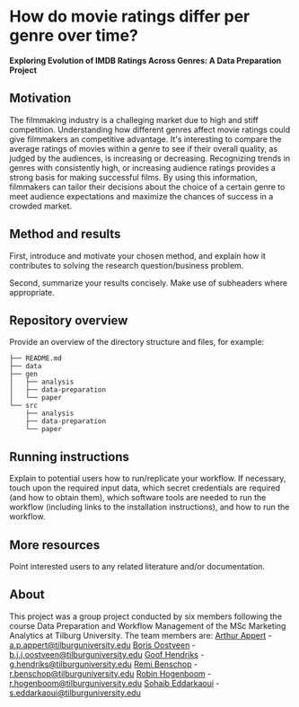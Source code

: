 # How do movie ratings differ per genre over time?

__Exploring Evolution of IMDB Ratings Across Genres: A Data Preparation Project__


## Motivation


The filmmaking industry is a challeging market due to high and stiff competition. Understanding how different genres affect movie ratings could give filmmakers an competitive advantage. It's interesting to compare the average ratings of movies within a genre to see if their overall quality, as judged by the audiences, is increasing or decreasing. Recognizing trends in genres with consistently high, or increasing audience ratings provides a strong basis for making successful films. By using this information, filmmakers can tailor their  decisions about the choice of a certain genre to meet audience expectations and maximize the chances of success in a crowded market. 


## Method and results

First, introduce and motivate your chosen method, and explain how it contributes to solving the research question/business problem.

Second, summarize your results concisely. Make use of subheaders where appropriate.


## Repository overview

Provide an overview of the directory structure and files, for example:

```
├── README.md
├── data
├── gen
│   ├── analysis
│   ├── data-preparation
│   └── paper
└── src
    ├── analysis
    ├── data-preparation
    └── paper
```

## Running instructions

Explain to potential users how to run/replicate your workflow. If necessary, touch upon the required input data, which secret credentials are required (and how to obtain them), which software tools are needed to run the workflow (including links to the installation instructions), and how to run the workflow.


## More resources

Point interested users to any related literature and/or documentation.


## About

This project was a group project conducted by six members following the course Data Preparation and Workflow Management of the MSc Marketing Analytics at Tilburg University. The team members are: 
[Arthur Appert](https://github.com/Arth77) - a.p.appert@tilburguniversity.edu 
[Boris Oostveen](https://github.com/OostveenBoris) - b.j.j.oostveen@tilburguniversity.edu
[Goof Hendriks](https://github.com/GoofHendriks) - g.hendriks@tilburguniversity.edu
[Remi Benschop](https://github.com/RemiBenschop) - r.benschop@tilburguniversity.edu
[Robin Hogenboom](https://github.com/robinhogenboom) - r.hogenboom@tilburguniversity.edu
[Sohaib Eddarkaoui](https://github.com/SohaibEd) - s.eddarkaoui@tilburguniversity.edu

